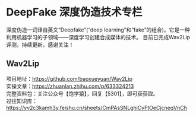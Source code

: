 # DeepFake 深度伪造技术专栏
深度伪造一词译自英文“Deepfake”(“deep learning”和“fake”的组合)。它是一种利用机器学习的子领域——深度学习创建合成媒体的技术。
目前已完成Wav2Lip评测，持续更新，感谢关注！

## Wav2Lip
项目地址：https://github.com/baoxueyuan/Wav2Lip<br>
实操文章：https://zhuanlan.zhihu.com/p/633324213<br>
完整资料包：关注公众号【饱学猿】，回复【5301】，即可获获取。<br>
过往知识库：https://yv2c3kamh3y.feishu.cn/sheets/CmPAsSNLghiCvFtOeCjcneqVnCh<br>


